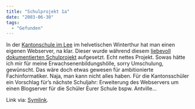 ```yaml
---
title: "Schulprojekt 1a"
date: "2003-06-30"
tags:
  - "Gefunden"
---
```


In der [Kantonschule im Lee](http://www.ksimlee.ch/) im helvetischen Winterthur hat man einen eigenen Webserver, na klar. Dieser wurde während diesem [liebevoll dokumentierten Schulprojekt](http://www.ksimlee.ch/tech/index.shtml "Webserver ksimlee.ch") aufgesetzt. Echt nettes Projekt. Sowas hätte ich mir für meine Erwachsenenbildungshölle, sorry Umschulung, gewünscht. Das wäre doch etwas gewesen für ambitionierte Fachinformatiker. Naja, man kann nicht alles haben. Für die Kantonsschüler ein Vorschlag für’s nächste Schuljahr: Erweiterung des Webservers um einen Blogserver für die Schüler Eurer Schule bspw. Antville…

Link via: [Symlink](http://www.symlink.ch/article.pl?sid=03/06/28/1415205&mode=nocomment).
